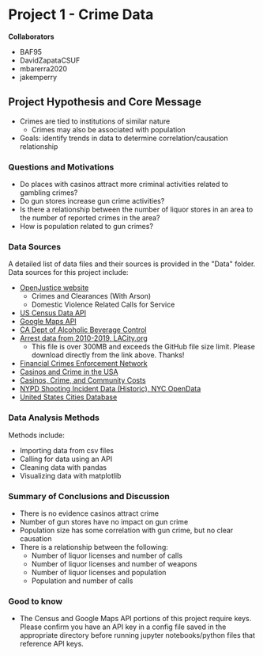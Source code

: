 # Project 1 - Crime Data
**Collaborators**
- BAF95
- DavidZapataCSUF
- mbarerra2020
- jakemperry

## Project Hypothesis and Core Message
- Crimes are tied to institutions of similar nature
    - Crimes may also be associated with population
- Goals: identify trends in data to determine correlation/causation relationship

### Questions and Motivations
- Do places with casinos attract more criminal activities related to gambling crimes?
- Do gun stores increase gun crime activities?
- Is there a relationship between the number of liquor stores in an area to the number of reported crimes in the area?
- How is population related to gun crimes?

### Data Sources
A detailed list of data files and their sources is provided in the "Data" folder.  Data sources for this project include:
- [OpenJustice website](https://openjustice.doj.ca.gov/data)
    - Crimes and Clearances (With Arson)
    - Domestic Violence Related Calls for Service
- [US Census Data API](https://www.census.gov/data/developers/data-sets.html)
- [Google Maps API](https://developers.google.com/maps/)
- [CA Dept of Alcoholic Beverage Control](https://www.abc.ca.gov/licensing/licensing-reports/licenses-by-county/)
- [Arrest data from 2010-2019, LACity.org](https://data.lacity.org/Public-Safety/Arrest-Data-from-2010-to-2019/yru6-6re4)
    - This file is over 300MB and exceeds the GitHub file size limit.  Please download directly from the link above.  Thanks!
- [Financial Crimes Enforcement Network](https://www.fincen.gov/reports/sar-stats)
- [Casinos and Crime in the USA](https://www.researchgate.net/publication/265568177_Casinos_and_crime_in_the_USA)
- [Casinos, Crime, and Community Costs](https://www.jstor.org/stable/40042957?seq=1)
- [NYPD Shooting Incident Data (Historic), NYC OpenData](https://data.cityofnewyork.us/Public-Safety/NYPD-Shooting-Incident-Data-Historic-/833y-fsy8)
- [United States Cities Database](https://simplemaps.com/data/us-cities)

### Data Analysis Methods
Methods include:
- Importing data from csv files
- Calling for data using an API
- Cleaning data with pandas
- Visualizing data with matplotlib

### Summary of Conclusions and Discussion
- There is no evidence casinos attract crime
- Number of gun stores have no impact on gun crime
- Population size has some correlation with gun crime, but no clear causation
- There is a relationship between the following:
    - Number of liquor licenses and number of calls
    - Number of liquor licenses and number of weapons
    - Number of liquor licenses and population
    - Population and number of calls

### Good to know
- The Census and Google Maps API portions of this project require keys.  Please confirm you have an API key in a config file saved in the appropriate directory before running jupyter notebooks/python files that reference API keys.